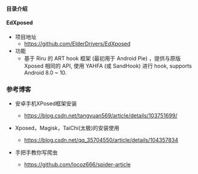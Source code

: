 #### 目录介绍





#### EdXposed
- 项目地址
    - https://github.com/ElderDrivers/EdXposed
- 功能
    - 基于 Riru 的 ART hook 框架 (最初用于 Android Pie) ，提供与原版 Xposed 相同的 API, 使用 YAHFA (或 SandHook) 进行 hook, supports Android 8.0 ~ 10.




### 参考博客
- 安卓手机XPosed框架安装
    - https://blog.csdn.net/tangyuan569/article/details/103751699/
- Xposed，Magisk，TaiChi(太极)的安装使用
    - https://blog.csdn.net/qq_35704550/article/details/104357834



- 手把手教你写爬虫
    - https://github.com/locoz666/spider-article











